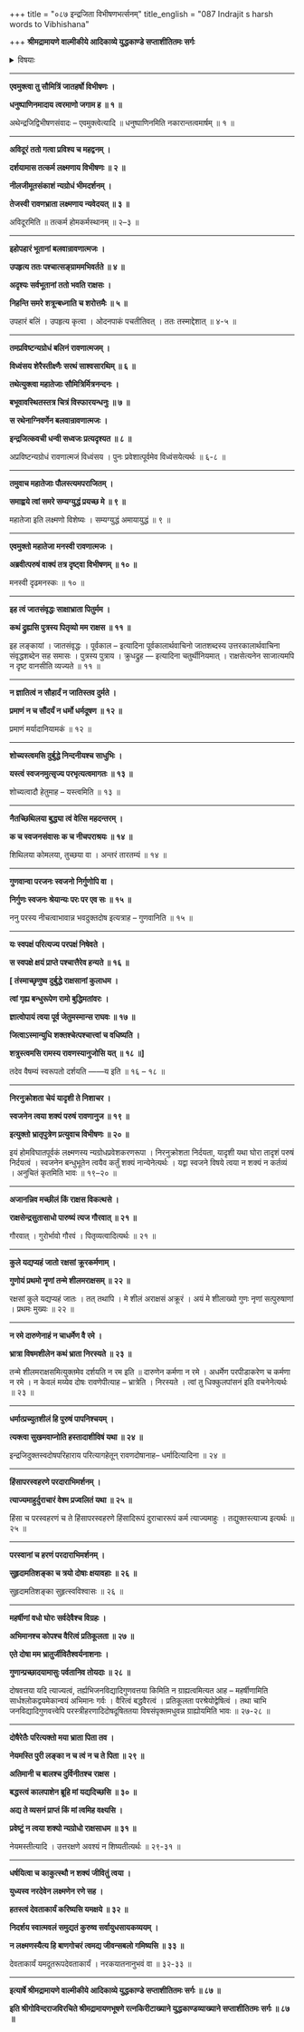+++
title = "०८७ इन्द्रजिता विभीषणभर्त्सनम्"
title_english = "087 Indrajit s harsh words to Vibhishana"

+++
**श्रीमद्रामायणे वाल्मीकीये आदिकाव्ये युद्धकाण्डे सप्ताशीतितमः सर्गः**


<details><summary>विषयाः</summary>

विभीषणेनलक्ष्मणंप्रतिनिकुंभिलायांन्यग्रोधतरुप्रदर्शनपूर्वकंतत्रहोमसमाप्ताविन्द्रजितोदुर्जयत्वोक्त्यान्यग्रोधतलप्रवेशात्प्रागेवतद्वधचोदना ॥ १ ॥ लक्ष्मणेनरणायसमाहूतेनेन्द्रजिता -तत्पार्श्वस्थंविभीषणप्रतिभ्रातृपक्षपरित्यागेनपरपक्षसमाश्रयणादिदोषोत्कीर्तनपूर्वकं गर्हणम् ॥ २ ॥ विभीषणेनतंप्रतिरावणदोषोद्घाटनपूर्वकं तत्त्यागस्यन्याय्यत्वोक्त्यातद्गर्हणम् ॥ ३ ॥

</details>


****

**एवमुक्त्वा तु सौमित्रिं जातहर्षो विभीषणः ।**

**धनुष्पाणिनमादाय त्वरमाणो जगाम ह ॥ १ ॥**

अथेन्द्रजिद्विभीषणसंवादः – एवमुक्त्वेत्यादि ॥ धनुष्पाणिनमिति नकारान्तत्वमार्षम् ॥ १ ॥

****

**अविदूरं ततो गत्वा प्रविश्य च महद्वनम् ।**

**दर्शयामास तत्कर्म लक्ष्मणाय विभीषणः ॥ २ ॥**

**नीलजीमूतसंकाशं न्यग्रोधं भीमदर्शनम् ।**

**तेजस्वी रावणभ्राता लक्ष्मणाय न्यवेदयत् ॥ ३ ॥**

अविदूरमिति ॥ तत्कर्म होमकर्मस्थानम् ॥ २–३ ॥

****

**इहोपहारं भूतानां बलवान्रावणात्मजः ।**

**उपहृत्य ततः पश्चात्सङ्ग्राममभिवर्तते ॥ ४ ॥**

**अदृश्यः सर्वभूतानां ततो भवति राक्षसः ।**

**निहन्ति समरे शत्रून्बध्नाति च शरोत्तमैः ॥ ५ ॥**

उपहारं बलिं । उपहृत्य कृत्वा । ओदनपाकं पचतीतिवत् । ततः तस्माद्देशात् ॥ ४-५ ॥

****

**तमप्रविष्टन्यग्रोधं बलिनं रावणात्मजम् ।**

**विध्वंसय शेरैस्तीक्ष्णैः सरथं साश्वसारथिम् ॥ ६ ॥**

**तथेत्युक्त्वा महातेजाः सौमित्रिर्मित्रनन्दनः ।**

**बभूवावस्थितस्तत्र चित्रं विस्फारयन्धनुः ॥ ७ ॥**

**स रथेनाग्निवर्णेन बलवान्रावणात्मजः ।**

**इन्द्रजित्कवची धन्वी सध्वजः प्रत्यदृश्यत ॥ ८ ॥**

अप्रविष्टन्यग्रोधं रावणात्मजं विध्वंसय । पुनः प्रवेशात्पूर्वमेव विध्वंसयेत्यर्थः ॥ ६-८ ॥

****

**तमुवाच महातेजाः पौलस्त्यमपराजितम् ।**

**समाह्वये त्वां समरे सम्यग्युद्धं प्रयच्छ मे ॥ ९ ॥**

महातेजा इति लक्ष्मणो विशेष्यः । सम्यग्युद्धं अमायायुद्धं ॥ ९ ॥

****

**एवमुक्तो महातेजा मनस्वी रावणात्मजः ।**

**अब्रवीत्परुषं वाक्यं तत्र दृष्ट्वा विभीषणम् ॥ १० ॥**

मनस्वी दृढमनस्कः ॥ १० ॥

****

**इह त्वं जातसंवृद्धः साक्षाभ्राता पितुर्मम ।**

**कथं द्रुह्यसि पुत्रस्य पितृव्यो मम राक्षस ॥ ११ ॥**

इह लङ्कायां । जातसंवृद्धः । पूर्वकाल – इत्यादिना पूर्वकालार्थवाचिनो जातशब्दस्य उत्तरकालार्थवाचिना संवृद्धशब्देन सह समासः । पुत्रस्य पुत्राय । क्रुधद्रुह — इत्यादिना चतुर्थीनियमात् । राक्षसेत्यनेन साजात्यमपि न दृष्ट वानसीति व्यज्यते ॥ ११ ॥

****

**न ज्ञातित्वं न सौहार्दं न जातिस्तव दुर्मते ।**

**प्रमाणं न च सौंदर्यं न धर्मो धर्मदूषण ॥ १२ ॥**

प्रमाणं मर्यादानियामकं ॥ १२ ॥

****

**शोच्यस्त्वमसि दुर्बुद्धे निन्दनीयश्च साधुभिः ।**

**यस्त्वं स्वजनमुत्सृज्य परभृत्यत्वमागतः ॥ १३ ॥**

शोच्यत्वादौ हेतुमाह – यस्त्वमिति ॥ १३ ॥

****

**नैतच्छिथिलया बुद्ध्या त्वं वेत्सि महदन्तरम् ।**

**क च स्वजनसंवासः क च नीचपराश्रयः ॥ १४ ॥**

शिथिलया कोमलया, तुच्छया वा । अन्तरं तारतम्यं ॥ १४ ॥

****

**गुणवान्वा परजनः स्वजनो निर्गुणोपि वा ।**

**निर्गुणः स्वजनः श्रेयान्यः परः पर एव सः ॥ १५ ॥**

ननु परस्य नीचत्वाभावान्न भवदुक्तदोष इत्यत्राह – गुणवानिति ॥ १५ ॥

****

**यः स्वपक्षं परित्यज्य परपक्षं निषेवते ।**

**स स्वपक्षे क्षयं प्राप्ते पश्चात्तैरेव हन्यते ॥ १६ ॥**

**\[ तंस्माच्छृणुष्व दुर्बुद्धे राक्षसानां कुलाधम ।**

**त्वां गृह्य बन्धुरूपेण रामो बुद्धिमतांवरः ।**

**ज्ञात्वोपायं त्वया पूर्व जेतुमस्मान्स राघवः ॥ १७ ॥**

**जित्वाऽस्मान्युधि शक्तश्चेत्पश्चात्त्वां च वधिष्यति ।**

**शत्रुस्त्वमसि रामस्य रावणस्यानुजोसि यत् ॥ १८ ॥\]**

तदेव वैषम्यं स्वरूपतो दर्शयति ——य इति ॥ १६ – १८ ॥

****

**निरनुक्रोशता चेयं यादृशी ते निशाचर ।**

**स्वजनेन त्वया शक्यं परुषं रावणानुज ॥ १९ ॥**

**इत्युक्तो भ्रातृपुत्रेण प्रत्युवाच विभीषणः ॥ २० ॥**

इयं होमविघातपूर्वकं लक्ष्मणस्य न्यग्रोधप्रवेशकरणरूपा । निरनुक्रोशता निर्दयता, यादृशी यथा घोरा तादृशं परुषं निर्दयत्वं । स्वजनेन बन्धुभूतेन त्वयैव कर्तुं शक्यं नान्येनेत्यर्थः । यद्वा स्वजने विषये त्वया न शक्यं न कर्तव्यं । अनुचितं कृतमिति भावः ॥ १९–२० ॥

****

**अजानन्निव मच्छीलं किं राक्षस विकत्थसे ।**

**राक्षसेन्द्रसुतासाधो पारुष्यं त्यज गौरवात् ॥ २१ ॥**

गौरवात् । गुरोर्भावो गौरवं । पितृव्यत्वादित्यर्थः ॥ २१ ॥

****

**कुले यद्यप्यहं जातो रक्षसां क्रूरकर्मणाम् ।**

**गुणोयं प्रथमो नॄणां तन्मे शीलमराक्षसम् ॥ २२ ॥**

रक्षसां कुले यद्यप्यहं जातः । तत् तथापि । मे शीलं अराक्षसं अक्रूरं । अयं मे शीलाख्यो गुणः नृणां सत्पुरुषाणां । प्रथमः मुख्यः ॥ २२ ॥

****

**न रमे दारुणेनाहं न चाधर्मेण वै रमे ।**

**भ्रात्रा विषमशीलेन कथं भ्राता निरस्यते ॥ २३ ॥**

तन्मे शीलमराक्षसमित्युक्तमेव दर्शयति न रम इति ॥ दारुणेन कर्मणा न रमे । अधर्मेण परपीडाकरेण च कर्मणा न रमे । न केवलं मय्येव दोषः रावणेपीत्याह – भ्रात्रेति । निरस्यते । त्वां तु धिक्कुलपांसनं इति वचनेनेत्यर्थः ॥ २३ ॥

****

**धर्मात्प्रच्युतशीलं हि पुरुषं पापनिश्चयम् ।**

**त्यक्त्वा सुखमवाप्नोति हस्तादाशीविषं यथा ॥ २४ ॥**

इन्द्रजिदुक्तस्वदोषपरिहाराय परित्यागहेतून् रावणदोषानाह– धर्मादित्यादिना ॥ २४ ॥

****

**हिंसापरस्वहरणे परदाराभिमर्शनम् ।**

**त्याज्यमाहुर्दुराचारं वेश्म प्रज्वलितं यथा ॥ २५ ॥**

हिंसा च परस्वहरणं च ते हिंसापरस्वहरणे हिंसादिरूपं दुराचाररूपं कर्म त्याज्यमाहुः । तद्युक्तस्त्याज्य इत्यर्थः ॥ २५ ॥

****

**परस्वानां च हरणं परदाराभिमर्शनम् ।**

**सुहृदामतिशङ्का च त्रयो दोषाः क्षयावहाः ॥ २६ ॥**

सुहृदामतिशङ्का सुहृत्स्वविश्वासः ॥ २६ ॥

****

**महर्षीणां वधो घोरः सर्वदेवैश्च विग्रहः ।**

**अभिमानश्च कोपश्च वैरित्वं प्रतिकूलता ॥ २७ ॥**

**एते दोषा मम भ्रातुर्जीवितैश्वर्यनाशनाः ।**

**गुणान्प्रच्छादयामासुः पर्वतानिव तोयदाः ॥ २८ ॥**

दोषवत्तया यदि त्याज्यत्वं, तर्ह्यभिजनविद्यादिगुणवत्तया किमिति न ग्राह्यत्वमित्यत आह – महर्षीणामिति सार्धश्लोकद्वयमेकान्वयं अभिमानः गर्वः । वैरित्वं बद्धवैरत्वं । प्रतिकूलता परश्रेयोद्वेषित्वं । तथा चाभि जनविद्यादिगुणवत्त्वेपि परस्त्रीहरणादिदोषदूषिततया विषसंपृक्तमधुवन्न ग्राह्योयमिति भावः ॥ २७-२८ ॥

****

**दोषैरेतैः परित्यक्तो मया भ्राता पिता तव ।**

**नेयमस्ति पुरी लङ्का न च त्वं न च ते पिता ॥ २९ ॥**

**अतिमानी च बालश्च दुर्विनीतश्च राक्षस ।**

**बद्धस्त्वं कालपाशेन ब्रूहि मां यद्यदिच्छसि ॥ ३० ॥**

**अद्य ते व्यसनं प्राप्तं किं मां त्वमिह वक्ष्यसि ।**

**प्रवेष्टुं न त्वया शक्यो न्यग्रोधो राक्षसाधम ॥ ३१ ॥**

नेयमस्तीत्यादि । उत्तरक्षणे अवश्यं न शिष्यतीत्यर्थः ॥ २९-३१ ॥

****

**धर्षयित्वा च काकुत्स्थौ न शक्यं जीवितुं त्वया ।**

**युध्यस्व नरदेवेन लक्ष्मणेन रणे सह ।**

**हतस्त्वं देवताकार्यं करिष्यसि यमक्षये ॥ ३२ ॥**

**निदर्शय स्वात्मवलं समुद्यतं कुरुष्व सर्वायुधसायकव्ययम् ।**

**न लक्ष्मणस्यैत्य हि बाणगोचरं त्वमद्य जीवन्सबलो गमिष्यसि ॥ ३३ ॥**

देवताकार्यं यमदूतरूपदेवताकार्यं । नरकयातनानुभवं वा ॥ ३२-३३ ॥

****

**इत्यार्षे श्रीमद्रामायणे वाल्मीकीये आदिकाव्ये युद्धकाण्डे सप्ताशीतितमः सर्गः ॥ ८७ ॥**

**इति श्रीगोविन्दराजविरचिते श्रीमद्रामायणभूषणे रत्नकिरीटाख्याने युद्धकाण्डव्याख्याने सप्ताशीतितमः सर्गः ॥ ८७ ॥**
